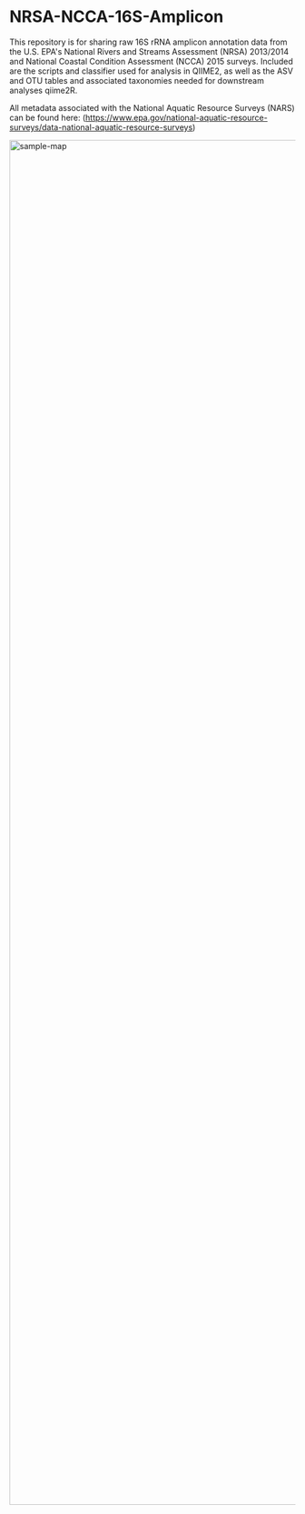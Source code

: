 # NRSA-NCCA-16S-Amplicon
This repository is for sharing raw 16S rRNA amplicon annotation data from the U.S. EPA's National Rivers and Streams Assessment (NRSA) 2013/2014 and National Coastal Condition Assessment (NCCA) 2015 surveys. Included are the scripts and classifier used for analysis in QIIME2, as well as the ASV and OTU tables and associated taxonomies needed for downstream analyses qiime2R.

All metadata associated with the National Aquatic Resource Surveys (NARS) can be found here: (https://www.epa.gov/national-aquatic-resource-surveys/data-national-aquatic-resource-surveys)

<img width="3000" height="2400" alt="sample-map" src="https://github.com/user-attachments/assets/11204975-53d9-4760-b731-826c346bd079" />
